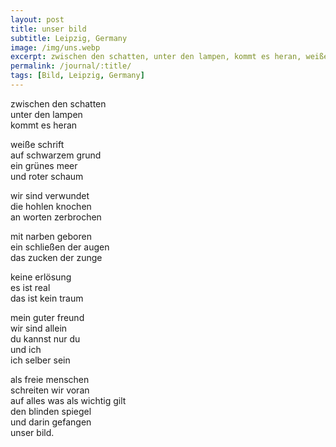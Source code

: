 ```yaml
---
layout: post
title: unser bild
subtitle: Leipzig, Germany
image: /img/uns.webp
excerpt: zwischen den schatten, unter den lampen, kommt es heran, weiße schrift auf schwarzem grund, ein grünes meer und roter schaum ...
permalink: /journal/:title/
tags: [Bild, Leipzig, Germany]
---
```

zwischen den schatten  
unter den lampen  
kommt es heran

weiße schrift  
auf schwarzem grund  
ein grünes meer  
und roter schaum

wir sind verwundet  
die hohlen knochen  
an worten zerbrochen

mit narben geboren  
ein schließen der augen  
das zucken der zunge

keine erlösung  
es ist real  
das ist kein traum

mein guter freund  
wir sind allein  
du kannst nur du  
und ich  
ich selber sein

als freie menschen  
schreiten wir voran  
auf alles was als wichtig gilt  
den blinden spiegel  
und darin gefangen  
unser bild.  
